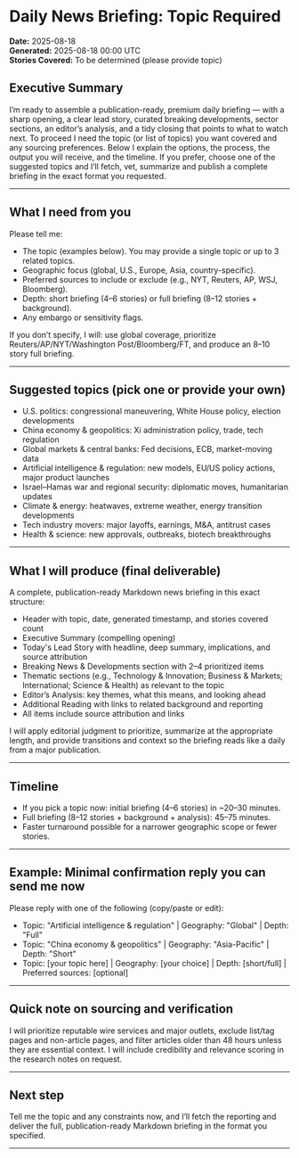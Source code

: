 # Daily News Briefing: Topic Required
**Date:** 2025-08-18  
**Generated:** 2025-08-18 00:00 UTC  
**Stories Covered:** To be determined (please provide topic)

## Executive Summary
I’m ready to assemble a publication-ready, premium daily briefing — with a sharp opening, a clear lead story, curated breaking developments, sector sections, an editor’s analysis, and a tidy closing that points to what to watch next. To proceed I need the topic (or list of topics) you want covered and any sourcing preferences. Below I explain the options, the process, the output you will receive, and the timeline. If you prefer, choose one of the suggested topics and I’ll fetch, vet, summarize and publish a complete briefing in the exact format you requested.

---

## What I need from you
Please tell me:
- The topic (examples below). You may provide a single topic or up to 3 related topics.
- Geographic focus (global, U.S., Europe, Asia, country-specific).
- Preferred sources to include or exclude (e.g., NYT, Reuters, AP, WSJ, Bloomberg).
- Depth: short briefing (4–6 stories) or full briefing (8–12 stories + background).
- Any embargo or sensitivity flags.

If you don’t specify, I will: use global coverage, prioritize Reuters/AP/NYT/Washington Post/Bloomberg/FT, and produce an 8–10 story full briefing.

---

## Suggested topics (pick one or provide your own)
- U.S. politics: congressional maneuvering, White House policy, election developments  
- China economy & geopolitics: Xi administration policy, trade, tech regulation  
- Global markets & central banks: Fed decisions, ECB, market-moving data  
- Artificial intelligence & regulation: new models, EU/US policy actions, major product launches  
- Israel–Hamas war and regional security: diplomatic moves, humanitarian updates  
- Climate & energy: heatwaves, extreme weather, energy transition developments  
- Tech industry movers: major layoffs, earnings, M&A, antitrust cases  
- Health & science: new approvals, outbreaks, biotech breakthroughs

---

## What I will produce (final deliverable)
A complete, publication-ready Markdown news briefing in this exact structure:
- Header with topic, date, generated timestamp, and stories covered count
- Executive Summary (compelling opening)
- Today's Lead Story with headline, deep summary, implications, and source attribution
- Breaking News & Developments section with 2–4 prioritized items
- Thematic sections (e.g., Technology & Innovation; Business & Markets; International; Science & Health) as relevant to the topic
- Editor’s Analysis: key themes, what this means, and looking ahead
- Additional Reading with links to related background and reporting
- All items include source attribution and links

I will apply editorial judgment to prioritize, summarize at the appropriate length, and provide transitions and context so the briefing reads like a daily from a major publication.

---

## Timeline
- If you pick a topic now: initial briefing (4–6 stories) in ~20–30 minutes.  
- Full briefing (8–12 stories + background + analysis): 45–75 minutes.  
- Faster turnaround possible for a narrower geographic scope or fewer stories.

---

## Example: Minimal confirmation reply you can send me now
Please reply with one of the following (copy/paste or edit):
- Topic: "Artificial intelligence & regulation" | Geography: "Global" | Depth: "Full"
- Topic: "China economy & geopolitics" | Geography: "Asia-Pacific" | Depth: "Short"
- Topic: [your topic here] | Geography: [your choice] | Depth: [short/full] | Preferred sources: [optional]

---

## Quick note on sourcing and verification
I will prioritize reputable wire services and major outlets, exclude list/tag pages and non-article pages, and filter articles older than 48 hours unless they are essential context. I will include credibility and relevance scoring in the research notes on request.

---

## Next step
Tell me the topic and any constraints now, and I’ll fetch the reporting and deliver the full, publication-ready Markdown briefing in the format you specified.

---
